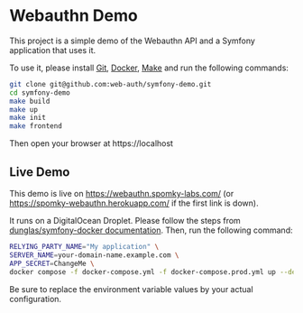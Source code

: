 Webauthn Demo
=============

This project is a simple demo of the Webauthn API and a Symfony application that uses it.

To use it, please install [Git](https://git-scm.com/), [Docker](https://www.docker.com/), [Make](https://en.wikipedia.org/wiki/Make_(software)) and run the following commands:

```bash
git clone git@github.com:web-auth/symfony-demo.git
cd symfony-demo
make build
make up
make init
make frontend
```

Then open your browser at https://localhost

Live Demo
---------

This demo is live on https://webauthn.spomky-labs.com/ (or https://spomky-webauthn.herokuapp.com/ if the first link is down).

It runs on a DigitalOcean Droplet. Please follow the steps from [dunglas/symfony-docker documentation](https://github.com/dunglas/symfony-docker/blob/main/docs/production.md).
Then, run the following command:

```bash
RELYING_PARTY_NAME="My application" \
SERVER_NAME=your-domain-name.example.com \
APP_SECRET=ChangeMe \
docker compose -f docker-compose.yml -f docker-compose.prod.yml up --detach --wait
```

Be sure to replace the environment variable values by your actual configuration.
